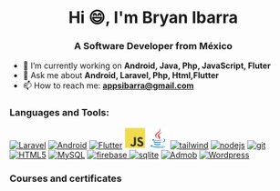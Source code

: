 <h1 align="center">Hi 😄, I'm Bryan Ibarra</h1>

<h3 align="center">A Software Developer from México</h3>

- 🔭 I’m currently working on **Android, Java, Php, JavaScript, Fluter**
- 💬 Ask me about **Android, Laravel, Php, Html,Flutter**
- 📫 How to reach me: **appsibarra@gmail.com**


<h3 align="left">Languages and Tools:</h3>

<p align="left">
 <a href="https://laravel.com/" target="_blank"><img src="https://www.vectorlogo.zone/logos/laravel/laravel-icon.svg" alt="Laravel" width="36" height="36"/></a>
 <a href="https://developer.android.com" target="_blank"><img src="https://www.vectorlogo.zone/logos/android/android-icon.svg" alt="Android" width="36" height="36"/></a>
 <a href="https://flutter.dev/" target="_blank"><img src="https://www.vectorlogo.zone/logos/flutterio/flutterio-icon.svg" alt="Flutter" width="36" height="36"/></a>
 <a href="https://developer.mozilla.org/en-US/docs/Web/JavaScript" target="_blank"><img src="https://raw.githubusercontent.com/devicons/devicon/master/icons/javascript/javascript-original.svg" alt="JavaScript" width="36" height="36"/></a> 
<a href="https://www.java.com" target="_blank"><img src="https://raw.githubusercontent.com/devicons/devicon/master/icons/java/java-original.svg" alt="java" width="36" height="36"/></a>
 <a href="https://tailwindcss.com/" target="_blank"><img src="https://www.vectorlogo.zone/logos/tailwindcss/tailwindcss-icon.svg" alt="tailwind" width="36" height="36"/></a>
 <a href="https://nodejs.org" target="_blank"><img src="https://raw.githubusercontent.com/danielcranney/readme-generator/main/public/icons/skills/nodejs-colored.svg" alt="nodejs" width="36" height="36"/></a>
 <a href="https://git-scm.com/" target="_blank"><img src="https://www.vectorlogo.zone/logos/git-scm/git-scm-icon.svg" alt="git" width="36" height="36"/></a>
 <a href="https://developer.mozilla.org/en-US/docs/Glossary/HTML5" target="_blank" rel="noreferrer"><img src="https://raw.githubusercontent.com/danielcranney/readme-generator/main/public/icons/skills/html5-colored.svg" width="36" height="36" alt="HTML5"/></a>
 <a href="https://www.mysql.com/" target="_blank" rel="noreferrer"><img src="https://raw.githubusercontent.com/danielcranney/readme-generator/main/public/icons/skills/mysql-colored.svg" width="36" height="36" alt="MySQL"/></a>
 <a href="https://firebase.google.com/" target="_blank"><img src="https://www.vectorlogo.zone/logos/firebase/firebase-icon.svg" alt="firebase" width="36" height="36"/> </a>
 <a href="https://sqlite.org/index.html" target="_blank"><img src="https://www.vectorlogo.zone/logos/sqlite/sqlite-icon.svg" alt="sqlite" width="36" height="36"/></a>
 <a href="admob.google.com" target="_blank"><img src="https://www.vectorlogo.zone/logos/google_admob/google_admob-icon.svg" alt="Admob" width="36" height="36"/></a>
 <a href="https://wordpress.com/es/" target="_blank"><img src="https://www.vectorlogo.zone/logos/wordpress/wordpress-icon.svg" alt="Wordpress" width="36" height="36"/></a>


 <h3 align="left">Courses and certificates</h3>
 <!--
 <a href="https://platzi.com/p/JoeHank/curso/3077-rust-basico/diploma/detalle/" target="_blank"><img src="https://static.platzi.com/media/achievements/basico-rust_piezas_badge-2-ad3328a6-7017-4ccb-a0ed-6cfe039405d7.png" alt="Curso Básico de Rust: Variables, Ciclos y Funciones" width="40" height="40"/></a>
 <a href="https://platzi.com/p/JoeHank/curso/3238-near/diploma/detalle/" target="_blank"><img src="https://static.platzi.com/media/achievements/desarrollo-en-near-blockchain-con-rust-badge-e1c34b09-b92c-4bad-9c2d-ac2dc06e924a.png" alt="Curso de Desarrollo en NEAR Blockchain con Rust" width="40" height="40"/></a>
 <a href="https://platzi.com/p/JoeHank/curso/4656-backend/diploma/detalle/" target="_blank"><img src="https://static.platzi.com/media/achievements/badge-interm-word-1d85df0c-f77d-44e8-aedd-dd8b4458b642.png" alt=" Introducción al Desarrollo Backend" width="40" height="40"/></a>
 <a href="https://platzi.com/p/JoeHank/curso/1872-teletrabajo-trabajo-remoto/diploma/detalle/" target="_blank"><img src="https://static.platzi.com/media/achievements/badges-categorias-negocios-emprendimiento-1-90ace212-529a-4741-8a55-6a56d0d48f0f-b3.png" alt="Curso de Trabajo Remoto o Teletrabajo" width="40" height="40"/></a>
 <a href="https://platzi.com/p/JoeHank/curso/1285-hablar-en-publico/diploma/detalle/" target="_blank"><img src="https://static.platzi.com/media/achievements/1285-4cf709f2-7905-4e4b-95fb-409d8d83b68d.png" alt="Curso de Oratoria para Hablar en Público" width="40" height="40"/></a>

-->

